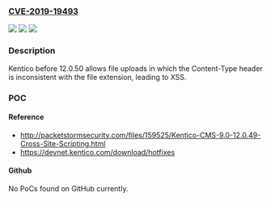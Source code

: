 ### [CVE-2019-19493](https://cve.mitre.org/cgi-bin/cvename.cgi?name=CVE-2019-19493)
![](https://img.shields.io/static/v1?label=Product&message=n%2Fa&color=blue)
![](https://img.shields.io/static/v1?label=Version&message=n%2Fa&color=blue)
![](https://img.shields.io/static/v1?label=Vulnerability&message=n%2Fa&color=brighgreen)

### Description

Kentico before 12.0.50 allows file uploads in which the Content-Type header is inconsistent with the file extension, leading to XSS.

### POC

#### Reference
- http://packetstormsecurity.com/files/159525/Kentico-CMS-9.0-12.0.49-Cross-Site-Scripting.html
- https://devnet.kentico.com/download/hotfixes

#### Github
No PoCs found on GitHub currently.

